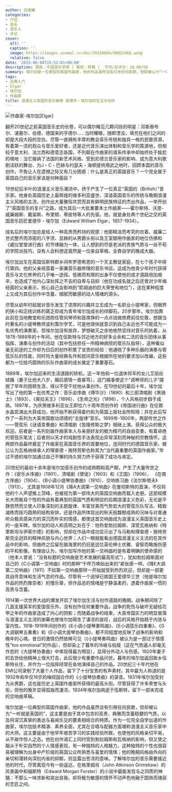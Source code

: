 ```yaml
---
author: 伍维曦
categories:
- 介绍
- 音乐
- 音乐人
- 评论
cover:
  alt: ''
  caption: ''
  image: https://images.soomal.cc/doc/20150604/00052068.webp
  relative: false
date: '2015-06-04T15:52:01+08:00'
description: 源自：中国音乐学网 | 版权：转载 |  平均/总评分：10.00/50
summary: 埃尔加是一位典型的英国作曲家，他的作品虽然没有引用任何民歌，但却被认为“一听就是英国的”，这主要是由于其中包含的高贵、典雅而含蓄稳健的气质，以及将深沉真挚的表达与喜闻乐见的要素相结合的特质。作为一位完全自学出道的作曲家，埃尔加技术精湛、素养全面，尤其在合唱与配器方面堪称浪漫主义音乐家中的大师……
tags:
- 古典入门
- Elgar
- 埃尔加
- 作曲家
title: 浪漫主义英国的音乐画卷 爱德华・埃尔加的生活与创作
---
```


![作曲家-埃尔加[Elgar]](https://images.soomal.cc/doc/20150604/00052067.webp)





翻开20世纪之前英国音乐史的长卷，可以偶尔睹见几颗闪烁的明星：邓斯泰布尔、浦塞尔、伯德、德国来的亨德尔……当时耀眼，随即湮没，填充在他们之间的却是大段大段的空白。尽管一直拥有丰厚的教会音乐传统和独具一格的民歌资源，有着第一流的观众与音乐爱好者，还是近代音乐演出体制和音乐学的策源地，但相较于意大利、法兰西和德意志各国，不列颠在作曲家的谱系传承中却始终处于尴尬的境地：当它接纳了法国的新艺术风格、受到尼德兰音乐家的影响、成为意大利歌剧活跃的舞台、为J・C・巴赫与约瑟夫・海顿提供用武之地时，回顾本国的音乐创作，不免让人在遗憾之际又有几分困惑：什么是真正的英国音乐？一个完全属于英国自己的音乐家该是何种面目？

19世纪后半叶的浪漫主义音乐潮流中，终于产生了一位真正“英国的（British）”音乐家。他身处英国历史上最辉煌的维多利亚盛世、深谙英国音乐的传统与晚期浪漫主义风格的主流，创作出大量雅俗共赏而具有鲜明民族特征的杰出作品，一举开创了“英国音乐的复兴”之路，成为其后一大批重要本土作曲家――霍尔斯特、沃恩-威廉姆斯、戴留斯、布里顿、蒂皮特等人的先驱。他，就是身处两个世纪之交的英国音乐巨匠爱德华・埃尔加（Edward William Elgar，1857-1934）。

成名后的埃尔加总是给人一种高贵而矜持的观感：他那精洁而考究的衣着、威廉二世式整齐而浓密的八字须、显赫的从男爵头衔以及王室御用作曲家的地位仿佛和《威仪堂堂进行曲》的节律融为一体，让人想到的尽是老派的贵族气质与一丝不苟的学院派技巧，没有人会料想这竟然是一位来自草根、全靠自学的晚成大器。

埃尔加出生在英国伍斯特郡乡间布罗德希恩的一个天主教徒家庭，在七个孩子中排行第四。他的父亲经营着一家兼营乐器修理的音乐书店，这成为他青少年时代获得音乐与文化修养的几乎唯一途径。低微而有限的出身不仅使他的成才道路倍加艰辛，也造成了他内心深处挥之不去的自卑与自抑（他在功成名就之后还曾对少年梅纽茵的父亲表示，担心自己会影响到“耶胡迪的巨大荣誉和地位”），这在某种程度上又成为其后创作中含蓄、细腻而敏感的动人情绪的源头。

尽管从幼年时起就对音乐发生了浓厚的兴趣并立志成为一名职业小提琴家，但眼界的狭小和正统训练的匮乏却成为青年埃尔加成长的绊脚石。20岁那年，埃尔加靠此前在当地教堂和乐团担任管风琴师和首席挣的一点点钱做旅费前往伦敦，想跟当时著名的小提琴教师波利策尔学艺，可是他很快就意识到自己永远也不可能成为一名优秀的演奏家。但埃尔加没有放弃，梦想破灭之余他依然坚持对音乐的执着，从1878-1888年的十年间，他在伍斯特与邻近地方的好多业余和二流的音乐团体从事指挥、演奏与创作的活动（其中包括担任一所精神病院的管乐队指导），这种看似毫无前途的工作却为日后的创作积累了宝贵的经验：他通晓了多种乐器的演奏与管弦乐队的性能，同时将大量经典名作和民间音乐根据所在地的要求加以改编，这些都为一位技巧圆熟的乐队作曲家的成长奠定了重要基石。

1889年，埃尔加迎来的生活道路的转机，这一年他和一位退休将军的女儿艾丽丝结婚（妻子比他大八岁，婚后感情一直甚笃），这门婚事使这个“调琴师的儿子”摆脱了早年的困顿生涯，得以不受干扰地从事创作。在19世纪的最后十年，埃尔加写出了他的第一批优秀之作：音乐会序曲《傅华沙》（1890）和三部清唱剧《黑骑士》（1893）、《奥拉夫王》（1896）、《生命之光》（1896），个人风格初步趋于成熟。1897年，为庆贺维多利亚女王即位六十周年而创作的《帝国进行曲》在伦敦水晶宫演出大获成功，他开始不断获得委约和为英国上层社会所知晓；并在此后写作了一系列为大英帝国歌功颂德的“主旋律”音乐。1899年-1900年，两部传世之作――管弦乐《谜语变奏曲》和清唱剧《哲隆修斯之梦》相继上演，获得公众的极大欢迎。前者是一系列刻画作曲家本人与亲朋好友的极为精巧的自由变奏，有着卓绝的管弦乐笔法；后者则以天才的戏剧性手法表现出异常深刻而神秘的宗教情怀。这两部作品最终奠定了作曲家在英国音乐界的首要地位，连同时代的德国音乐家、被公认为瓦格纳继承人的理查德・施特劳斯也称其为“当代最重要的英国作曲家。”年过不惑的埃尔加通过自己不懈的持久努力终于获得了成功与肯定。

20世纪的最初十余年是埃尔加音乐创作的成熟期和高产期，产生了大量传世之作：《安乐乡序曲》（1901）、清唱剧《使徒》（1903）和《王国》（1906）、 《在南方序曲》（1904）、《B小调小提琴协奏曲》（1910）、交响练习曲《法尔斯塔夫》（1913）。 尤其是1908年12月《降A大调第一交响曲》在曼彻斯特的首演，不仅将他的个人声望推上顶峰，也被视为第一部伟大的英国交响曲而载入史册。这部规模长大而极具个性的作品有着典型的英国气质和明显的后期浪漫主义色彩，无论是平静悠然而又使人印象深刻的主题旋律、丰富甘美而气势宏大的管弦乐队写法、精致凝练而技巧圆熟的结构安排，还是作品所体现出的秋天般馥郁成熟的况味与对普通听众极具感染力的深沉而朴实的情感，都使这首交响曲成为浪漫主义英国音乐史上的一座丰碑。埃尔加的动人和高明之处在于：他热爱勃拉姆斯、深受瓦格纳和《特里斯坦与伊索尔德》的影响，但却在作品中成功显示出了与马勒和理查德・施特劳斯完全迥异的精神风貌与内心世界；人们一眼就能看出德国浪漫主义主流的在其作品中的影响，但曲终之后留在脑海里的仍旧是这位英伦绅士优雅、睿智而略施伤感的平和影像。有理由认为，埃尔加写作他的第一交响曲时是有着明确的使命感的（他本人曾说：“没有标题的交响曲是艺术发展的最高形式”），犹如勃拉姆斯面对自己的《C小调第一交响曲》时的那种“千呼万唤始出来的”紧张感一样。《降E大调第二交响曲》（1911）不如第一交响曲那样一开始就受到热烈欢迎，但却是一部更具自传意味和生活气息的作品。尽管有一个追悼已故国王爱德华三世（他是埃尔加作品的热烈推崇者）的慢乐章，但作品总的情绪是宁静温柔的，透着作曲家一惯的高贵与含蓄。

1914第一次世界大战的爆发开启了埃尔加生活与创作道路的晚期。战争期间除了几首支援英军的爱国音乐外，没有创作任何重要作品，战争的死伤与破坏无疑给花甲之年的作曲家造成了内心的阴影；而随着战争的结束，大英帝国实力的明显衰落与浪漫主义主流的谢幕也使埃尔加萌生了凄凉的哀叹，战后的风格开始趋于内敛与室内性。1918-1919年间创作的《E小调小提琴奏鸣曲》、《E小调弦乐四重奏》、《G大调钢琴五重奏》和《E小调大提琴协奏曲》，都不同程度地反映了战争的影响和晚年的心境。昔日的激情仍然依稀可见（《小提琴奏鸣曲》被认为是一部过于情感性“too emotional”的作品），但却染上了暮年的冷峻与枯瘦（这在气势逼人却毫无作态的《大提琴协奏曲》中体现得最为明显），显得分外动人与伤感。1920年妻子的去世给他精神上很大打击，此后很少有重要作品问世。暮年的埃尔加返回故乡伍斯特长住，并作为一位指挥经常在各地演绎自己的作品。20世纪三十年代他在EMI公司录制了大量个人作品，留下了十分宝贵的有声素材，其中最为人称道的是1932年和年仅16岁的梅纽因合作的《小提琴协奏曲》的录音。1931年埃尔加受封为从男爵，这也是历史上英国作曲家所获得的最高头衔。尽管获得了许多荣誉与头衔，但他的晚岁显得孤独而凄凉，1934年埃尔加病逝于伍斯特，留下一部未完成的交响曲草稿。

埃尔加是一位典型的英国作曲家，他的作品虽然没有引用任何民歌，但却被认为“一听就是英国的”，这主要是由于其中包含的高贵、典雅而含蓄稳健的气质，以及将深沉真挚的表达与喜闻乐见的要素相结合的特质。作为一位完全自学出道的作曲家，埃尔加技术精湛、素养全面，尤其在合唱与配器方面堪称浪漫主义音乐家中的大师。这主要是由于他早年艰苦学习的实践经验所致，也使他的风格亲切平易，从不故作惊人之态。他在创作语汇上同时受到勃拉姆斯和瓦格纳的影响，但又使之服从于朴实自然的个人情感表现，有一种独特的人格魅力，这种独特的个性也很容易被理解为出身中产阶级的英国公众所熟悉与喜爱的情愫；他的晚期风格由外向的亲切和蔼转向深刻内省的抑郁，则显露出苍凉的意味。了解埃尔加的音乐需要接近他的时代，尽管离现今有一些遥远，在格里姆肖（John Atkinson Grimshaw）的风景画中和福斯特（Edward Morgan Forster）的小说中最能发现与之同质的神髓：不那么一味求新和突出自我，却将极为敏感的情怀不动声色地融于圆熟而瑰丽的艺匠之间。